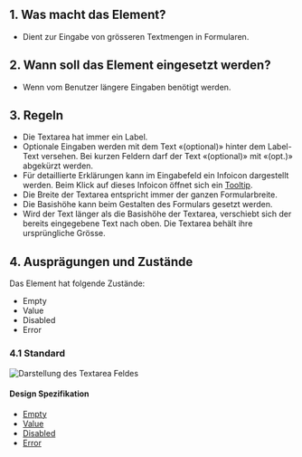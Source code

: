 ## 1. Was macht das Element?
*   Dient zur Eingabe von grösseren Textmengen in Formularen.

## 2. Wann soll das Element eingesetzt werden?
*   Wenn vom Benutzer längere Eingaben benötigt werden.

## 3. Regeln
*   Die Textarea hat immer ein Label.
*   Optionale Eingaben werden mit dem Text «(optional)» hinter dem Label-Text versehen. Bei kurzen Feldern darf der Text «(optional)» mit «(opt.)» abgekürzt werden.
*   Für detaillierte Erklärungen kann im Eingabefeld ein Infoicon dargestellt werden. Beim Klick auf dieses Infoicon öffnet sich ein [Tooltip](https://digital.sbb.ch/de/mobile/module/tooltip).
*   Die Breite der Textarea entspricht immer der ganzen Formularbreite.
*   Die Basishöhe kann beim Gestalten des Formulars gesetzt werden.
*   Wird der Text länger als die Basishöhe der Textarea, verschiebt sich der bereits eingegebene Text nach oben. Die Textarea behält ihre ursprüngliche Grösse.

## 4. Ausprägungen und Zustände
Das Element hat folgende Zustände:
*   Empty
*   Value
*   Disabled
*   Error

### 4.1 Standard
![Darstellung des Textarea Feldes](https://raw.githubusercontent.com/sbb-design-systems/sbb-design-system/master/mobile/elements/textarea/images/ME15_Default.png 'class: image')

#### Design Spezifikation
*   [Empty](https://sbb.invisionapp.com/d/main#/console/14051805/313166990/inspect)
*   [Value](https://sbb.invisionapp.com/d/main#/console/14051805/313166992/inspect)
*   [Disabled](https://sbb.invisionapp.com/d/main#/console/14051805/313166989/inspect)
*   [Error](https://sbb.invisionapp.com/d/main#/console/14051805/313166991/inspect)


